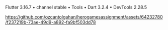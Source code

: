Flutter 3.16.7 • channel stable • Tools • Dart 3.2.4 • DevTools 2.28.5

https://github.com/ozcantolgahan/herogamesassignment/assets/64232780/f237219b-73ae-49d9-a892-fa9bf503dd78
